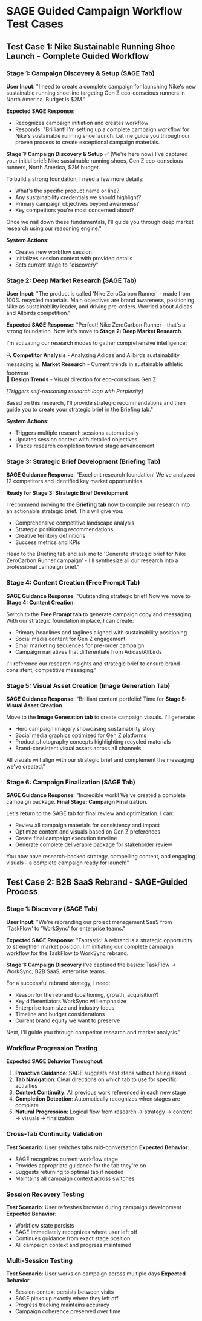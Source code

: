 # SAGE Guided Campaign Workflow Test Cases

## Test Case 1: Nike Sustainable Running Shoe Launch - Complete Guided Workflow

### Stage 1: Campaign Discovery & Setup (SAGE Tab)
**User Input**: "I need to create a complete campaign for launching Nike's new sustainable running shoe line targeting Gen Z eco-conscious runners in North America. Budget is $2M."

**Expected SAGE Response**: 
- Recognizes campaign initiation and creates workflow
- Responds: "Brilliant! I'm setting up a complete campaign workflow for Nike's sustainable running shoe launch. Let me guide you through our proven process to create exceptional campaign materials.

**Stage 1: Campaign Discovery & Setup** ✅ (We're here now)
I've captured your initial brief: Nike sustainable running shoes, Gen Z eco-conscious runners, North America, $2M budget.

To build a strong foundation, I need a few more details:
- What's the specific product name or line?
- Any sustainability credentials we should highlight?
- Primary campaign objectives beyond awareness?
- Key competitors you're most concerned about?

Once we nail down these fundamentals, I'll guide you through deep market research using our reasoning engine."

**System Actions**:
- Creates new workflow session
- Initializes session context with provided details
- Sets current stage to "discovery"

### Stage 2: Deep Market Research (SAGE Tab)
**User Input**: "The product is called 'Nike ZeroCarbon Runner' - made from 100% recycled materials. Main objectives are brand awareness, positioning Nike as sustainability leader, and driving pre-orders. Worried about Adidas and Allbirds competition."

**Expected SAGE Response**:
"Perfect! Nike ZeroCarbon Runner - that's a strong foundation. Now let's move to **Stage 2: Deep Market Research**.

I'm activating our research modes to gather comprehensive intelligence:

🔍 **Competitor Analysis** - Analyzing Adidas and Allbirds sustainability messaging
📊 **Market Research** - Current trends in sustainable athletic footwear  
🎨 **Design Trends** - Visual direction for eco-conscious Gen Z

*[Triggers self-reasoning research loop with Perplexity]*

Based on this research, I'll provide strategic recommendations and then guide you to create your strategic brief in the Briefing tab."

**System Actions**:
- Triggers multiple research sessions automatically
- Updates session context with detailed objectives
- Tracks research completion toward stage advancement

### Stage 3: Strategic Brief Development (Briefing Tab)
**SAGE Guidance Response**: "Excellent research foundation! We've analyzed 12 competitors and identified key market opportunities. 

**Ready for Stage 3: Strategic Brief Development**

I recommend moving to the **Briefing tab** now to compile our research into an actionable strategic brief. This will give you:
- Comprehensive competitive landscape analysis
- Strategic positioning recommendations  
- Creative territory definitions
- Success metrics and KPIs

Head to the Briefing tab and ask me to 'Generate strategic brief for Nike ZeroCarbon Runner campaign' - I'll synthesize all our research into a professional campaign brief."

### Stage 4: Content Creation (Free Prompt Tab)
**SAGE Guidance Response**: "Outstanding strategic brief! Now we move to **Stage 4: Content Creation**.

Switch to the **Free Prompt tab** to generate campaign copy and messaging. With our strategic foundation in place, I can create:
- Primary headlines and taglines aligned with sustainability positioning
- Social media content for Gen Z engagement
- Email marketing sequences for pre-order campaign
- Campaign narratives that differentiate from Adidas/Allbirds

I'll reference our research insights and strategic brief to ensure brand-consistent, competitive messaging."

### Stage 5: Visual Asset Creation (Image Generation Tab)
**SAGE Guidance Response**: "Brilliant content portfolio! Time for **Stage 5: Visual Asset Creation**.

Move to the **Image Generation tab** to create campaign visuals. I'll generate:
- Hero campaign imagery showcasing sustainability story
- Social media graphics optimized for Gen Z platforms
- Product photography concepts highlighting recycled materials
- Brand-consistent visual assets across all channels

All visuals will align with our strategic brief and complement the messaging we've created."

### Stage 6: Campaign Finalization (SAGE Tab)
**SAGE Guidance Response**: "Incredible work! We've created a complete campaign package. **Final Stage: Campaign Finalization**.

Let's return to the SAGE tab for final review and optimization. I can:
- Review all campaign materials for consistency and impact
- Optimize content and visuals based on Gen Z preferences
- Create final campaign execution timeline
- Generate complete deliverable package for stakeholder review

You now have research-backed strategy, compelling content, and engaging visuals - a complete campaign ready for launch!"

## Test Case 2: B2B SaaS Rebrand - SAGE-Guided Process

### Stage 1: Discovery (SAGE Tab)
**User Input**: "We're rebranding our project management SaaS from 'TaskFlow' to 'WorkSync' for enterprise teams."

**Expected SAGE Response**: "Fantastic! A rebrand is a strategic opportunity to strengthen market position. I'm initiating our complete campaign workflow for the TaskFlow to WorkSync rebrand.

**Stage 1: Campaign Discovery** 
I've captured the basics: TaskFlow → WorkSync, B2B SaaS, enterprise teams.

For a successful rebrand strategy, I need:
- Reason for the rebrand (positioning, growth, acquisition?)
- Key differentiators WorkSync will emphasize
- Enterprise team size and industry focus
- Timeline and budget considerations
- Current brand equity we want to preserve

Next, I'll guide you through competitor research and market analysis."

### Workflow Progression Testing
**Expected SAGE Behavior Throughout**:
1. **Proactive Guidance**: SAGE suggests next steps without being asked
2. **Tab Navigation**: Clear directions on which tab to use for specific activities  
3. **Context Continuity**: All previous work referenced in each new stage
4. **Completion Detection**: Automatically recognizes when stages are complete
5. **Natural Progression**: Logical flow from research → strategy → content → visuals → finalization

### Cross-Tab Continuity Validation
**Test Scenario**: User switches tabs mid-conversation
**Expected Behavior**: 
- SAGE recognizes current workflow stage
- Provides appropriate guidance for the tab they're on
- Suggests returning to optimal tab if needed
- Maintains all campaign context across switches

### Session Recovery Testing
**Test Scenario**: User refreshes browser during campaign development
**Expected Behavior**:
- Workflow state persists
- SAGE immediately recognizes where user left off
- Continues guidance from exact stage position
- All campaign context and progress maintained

### Multi-Session Testing
**Test Scenario**: User works on campaign across multiple days
**Expected Behavior**:
- Session context persists between visits
- SAGE picks up exactly where they left off
- Progress tracking maintains accuracy
- Campaign coherence preserved over time